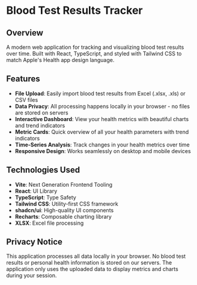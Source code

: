 # Blood Test Results Tracker

## Overview

A modern web application for tracking and visualizing blood test results over time. Built with React, TypeScript, and styled with Tailwind CSS to match Apple's Health app design language.

## Features

- **File Upload**: Easily import blood test results from Excel (.xlsx, .xls) or CSV files
- **Data Privacy**: All processing happens locally in your browser - no files are stored on servers
- **Interactive Dashboard**: View your health metrics with beautiful charts and trend indicators
- **Metric Cards**: Quick overview of all your health parameters with trend indicators
- **Time-Series Analysis**: Track changes in your health metrics over time
- **Responsive Design**: Works seamlessly on desktop and mobile devices


## Technologies Used

- **Vite**: Next Generation Frontend Tooling
- **React**: UI Library
- **TypeScript**: Type Safety
- **Tailwind CSS**: Utility-first CSS framework
- **shadcn/ui**: High-quality UI components
- **Recharts**: Composable charting library
- **XLSX**: Excel file processing

## Privacy Notice

This application processes all data locally in your browser. No blood test results or personal health information is stored on our servers. The application only uses the uploaded data to display metrics and charts during your session.
